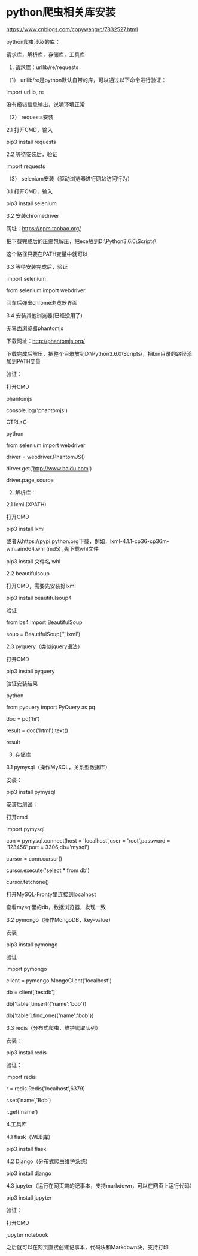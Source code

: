 # python爬虫相关库安装

https://www.cnblogs.com/copywang/p/7832527.html

python爬虫涉及的库：

请求库，解析库，存储库，工具库

 

1. 请求库：urllib/re/requests

（1） urllib/re是python默认自带的库，可以通过以下命令进行验证：

import urllib, re

没有报错信息输出，说明环境正常

 

（2） requests安装

2.1 打开CMD，输入

pip3 install requests

2.2 等待安装后，验证

import requests

（3） selenium安装（驱动浏览器进行网站访问行为）

3.1 打开CMD，输入

pip3 install selenium

3.2 安装chromedriver

网址：https://npm.taobao.org/

把下载完成后的压缩包解压，把exe放到D:\Python3.6.0\Scripts\

这个路径只要在PATH变量中就可以

3.3 等待安装完成后，验证

import selenium

from selenium import webdriver

回车后弹出chrome浏览器界面

3.4 安装其他浏览器(已经没用了)

无界面浏览器phantomjs

下载网址：http://phantomjs.org/

下载完成后解压，把整个目录放到D:\Python3.6.0\Scripts\，把bin目录的路径添加到PATH变量

验证：

打开CMD

phantomjs

console.log('phantomjs')

CTRL+C



python

from selenium import webdriver

driver = webdriver.PhantomJS()

dirver.get('http://www.baidu.com')

driver.page_source

 

2. 解析库：

2.1 lxml (XPATH)

打开CMD

pip3 install lxml

或者从https://pypi.python.org下载，例如，lxml-4.1.1-cp36-cp36m-win_amd64.whl (md5) ,先下载whl文件

pip3 install 文件名.whl
 

2.2 beautifulsoup

打开CMD，需要先安装好lxml

pip3 install beautifulsoup4

验证

from bs4 import BeautifulSoup

soup = BeautifulSoup('<html></html>','lxml')
 

2.3 pyquery（类似jquery语法）

打开CMD

pip3 install pyquery

验证安装结果

python

from pyquery import PyQuery as pq

doc = pq('<html>hi</html>')

result = doc('html').text()

result


 

3. 存储库

3.1 pymysql（操作MySQL，关系型数据库）

安装：

pip3 install pymysql

安装后测试：

打开cmd

import pymysql

con = pymysql.connect(host = 'localhost',user = 'root',password = '123456',port = 3306,db='mysql')

cursor = conn.cursor()

cursor.execute('select * from db')


cursor.fetchone()


打开MySQL-Fronty里连接到localhost

查看mysql里的db，数据浏览器，发现一致



 

 

3.2 pymongo（操作MongoDB，key-value）

安装

pip3 install pymongo

验证

import pymongo

client = pymongo.MongoClient('localhost')

db = client['testdb']

db['table'].insert({'name':'bob'})

db['table'].find_one({'name':'bob'})

 

3.3 redis（分布式爬虫，维护爬取队列）

安装：

pip3 install redis

验证：

import redis

r = redis.Redis('localhost',6379)

r.set('name','Bob')


r.get('name')




 

4.工具库

4.1 flask（WEB库）

pip3 install flask


 

4.2 Django（分布式爬虫维护系统）

 

pip3 install django
 

4.3 jupyter（运行在网页端的记事本，支持markdown，可以在网页上运行代码）

pip3 install jupyter
 
 验证：

打开CMD

jupyter notebook


之后就可以在网页直接创建记事本，代码块和Markdown块，支持打印


